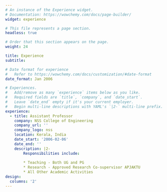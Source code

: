 ```yaml
---
# An instance of the Experience widget.
# Documentation: https://wowchemy.com/docs/page-builder/
widget: experience

# This file represents a page section.
headless: true

# Order that this section appears on the page.
weight: 24

title: Experience
subtitle:

# Date format for experience
#   Refer to https://wowchemy.com/docs/customization/#date-format
date_format: Jan 2006

# Experiences.
#   Add/remove as many `experience` items below as you like.
#   Required fields are `title`, `company`, and `date_start`.
#   Leave `date_end` empty if it's your current employer.
#   Begin multi-line descriptions with YAML's `|2-` multi-line prefix.
experience:
  - title: Assistant Professor
    company: NSS College of Engineering
    company_url: ''
    company_logo: nss
    location: Kerala, India
    date_start: '2006-02-06'
    date_end: ''
    description: |2-
        Responsibilities include:
        
        * Teaching - Both UG and PG
        * Research - Approved Research Co-supervisor APJAKTU
        * All Other Academic Activities
design:
  columns: '2'
---
```

